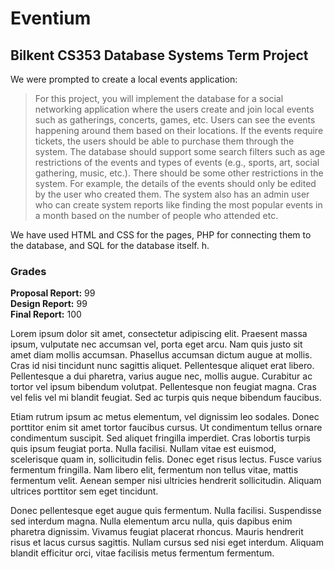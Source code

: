 # Eventium
## Bilkent CS353 Database Systems Term Project

We were prompted to create a local events application:
>For this project, you will implement the database for a social networking application
where the users create and join local events such as gatherings, concerts, games, etc.
Users can see the events happening around them based on their locations. If the events
require tickets, the users should be able to purchase them through the system. The
database should support some search filters such as age restrictions of the events and
types of events (e.g., sports, art, social gathering, music, etc.). There should be some
other restrictions in the system. For example, the details of the events should only be
edited by the user who created them. The system also has an admin user who can create
system reports like finding the most popular events in a month based on the number of
people who attended etc.

We have used HTML and CSS for the pages, PHP for connecting them to the database, and SQL for the database itself.
h.

### Grades
**Proposal Report:** 99\
**Design Report:** 99\
**Final Report:** 100



Lorem ipsum dolor sit amet, consectetur adipiscing elit. 
Praesent massa ipsum, vulputate nec accumsan vel, porta eget arcu. 
Nam quis justo sit amet diam mollis accumsan. 
Phasellus accumsan dictum augue at mollis. 
Cras id nisi tincidunt nunc sagittis aliquet. 
Pellentesque aliquet erat libero. 
Pellentesque a dui pharetra, varius augue nec, mollis augue. 
Curabitur ac tortor vel ipsum bibendum volutpat. 
Pellentesque non feugiat magna.
Cras vel felis vel mi blandit feugiat. 
Sed ac turpis quis neque bibendum faucibus.

Etiam rutrum ipsum ac metus elementum, vel dignissim leo sodales. 
Donec porttitor enim sit amet tortor faucibus cursus. 
Ut condimentum tellus ornare condimentum suscipit. Sed aliquet fringilla imperdiet. 
Cras lobortis turpis quis ipsum feugiat porta. Nulla facilisi. 
Nullam vitae est euismod, scelerisque quam in, sollicitudin felis. 
Donec eget risus lectus. Fusce varius fermentum fringilla. 
Nam libero elit, fermentum non tellus vitae, mattis fermentum velit. 
Aenean semper nisi ultricies hendrerit sollicitudin. 
Aliquam ultrices porttitor sem eget tincidunt.

Donec pellentesque eget augue quis fermentum. 
Nulla facilisi. 
Suspendisse sed interdum magna. 
Nulla elementum arcu nulla, quis dapibus enim pharetra dignissim. 
Vivamus feugiat placerat rhoncus. 
Mauris hendrerit risus et lacus cursus sagittis. 
Nullam cursus sed nisi eget interdum. 
Aliquam blandit efficitur orci, vitae facilisis metus fermentum fermentum. 
